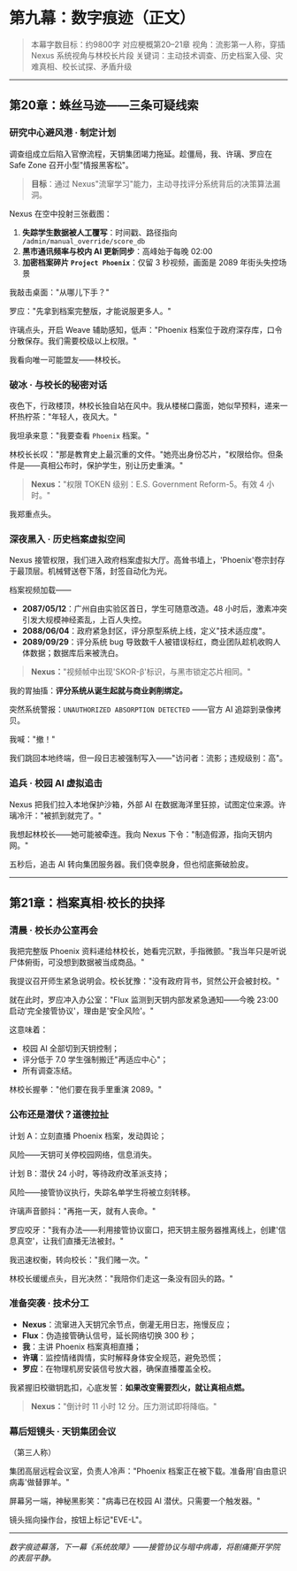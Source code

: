 # 第九幕：数字痕迹（正文）

> 本幕字数目标：约9800字
> 对应梗概第20–21章
> 视角：流影第一人称，穿插 Nexus 系统视角与林校长片段
> 关键词：主动技术调查、历史档案入侵、灾难真相、校长试探、矛盾升级

---

## 第20章：蛛丝马迹——三条可疑线索

### 研究中心避风港 · 制定计划

调查组成立后陷入官僚流程，天钥集团竭力拖延。趁僵局，我、许璃、罗应在 Safe Zone 召开小型"情报黑客松"。

> **目标**：通过 Nexus"流窜学习"能力，主动寻找评分系统背后的决策算法漏洞。

Nexus 在空中投射三张截图：

1. **失踪学生数据被人工覆写**：时间戳、路径指向 `
  /admin/manual_override/score_db`
2. **黑市通讯频率与校内 AI 更新同步**：高峰始于每晚 02:00
3. **加密档案碎片 `Project Phoenix`**：仅留 3 秒视频，画面是 2089 年街头失控场景

我敲击桌面："从哪儿下手？"

罗应："先拿到档案完整版，才能说服更多人。"

许璃点头，开启 Weave 辅助感知，低声："Phoenix 档案位于政府深存库，口令分散保存。我们需要校级以上权限。"

我看向唯一可能盟友——林校长。

### 破冰 · 与校长的秘密对话

夜色下，行政楼顶，林校长独自站在风中。我从楼梯口露面，她似早预料，递来一杯热柠茶："年轻人，夜风大。"

我坦承来意："我要查看 `Phoenix` 档案。"

林校长长叹："那是教育史上最沉重的文件。"她亮出身份芯片，"权限给你。但条件是——真相公布时，保护学生，别让历史重演。"

> **Nexus：**"权限 TOKEN 级别：E.S. Government Reform-5。有效 4 小时。"

我郑重点头。

### 深夜黑入 · 历史档案虚拟空间

Nexus 接管权限，我们进入政府档案虚拟大厅。高耸书墙上，'Phoenix'卷宗封存于最顶层。机械臂送卷下落，封签自动化为光。

档案视频加载——

- **2087/05/12**：广州自由实验区首日，学生可随意改造。48 小时后，激素冲突引发大规模神经紊乱，上百人失控。
- **2088/06/04**：政府紧急封区，评分原型系统上线，定义"技术适应度"。
- **2089/09/29**：评分系统 bug 导致数千人被错误标红，商业团队趁机收购人体数据；数据库后来被洗白。

> **Nexus：**"视频帧中出现'SKOR-β'标识，与黑市锁定芯片相同。"

我的胃抽搐：**评分系统从诞生起就与商业剥削绑定。**

突然系统警报：`UNAUTHORIZED ABSORPTION DETECTED` ——官方 AI 追踪到录像拷贝。

我喊："撤！"

我们跳回本地终端，但一段日志被强制写入——"访问者：流影；违规级别：高"。

### 追兵 · 校园 AI 虚拟追击

Nexus 把我们拉入本地保护沙箱，外部 AI 在数据海洋里狂掠，试图定位来源。许璃冷汗："被抓到就完了。"

我想起林校长——她可能被牵连。我向 Nexus 下令："制造假源，指向天钥内网。"

五秒后，追击 AI 转向集团服务器。我们侥幸脱身，但也彻底撕破脸皮。


---

## 第21章：档案真相·校长的抉择

### 清晨 · 校长办公室再会

我把完整版 Phoenix 资料递给林校长，她看完沉默，手指微颤。"我当年只是听说尸体俯街，可没想到数据被当成商品。"

我提议召开师生紧急说明会。校长犹豫："没有政府背书，贸然公开会被封校。"

就在此时，罗应冲入办公室："Flux 监测到天钥内部发紧急通知——今晚 23:00 启动'完全接管协议'，理由是'安全风险'。"

这意味着：

- 校园 AI 全部切到天钥控制；
- 评分低于 7.0 学生强制搬迁"再适应中心"；
- 所有调查冻结。

林校长握拳："他们要在我手里重演 2089。"

### 公布还是潜伏？道德拉扯

计划 A：立刻直播 Phoenix 档案，发动舆论；

风险——天钥可关停校园网络，信息消失。

计划 B：潜伏 24 小时，等待政府改革派支持；

风险——接管协议执行，失踪名单学生将被立刻转移。

许璃声音颤抖："再拖一天，就有人丧命。"

罗应咬牙："我有办法——利用接管协议窗口，把天钥主服务器推离线上，创建'信息真空'，让我们直播无法被封。"

我迅速权衡，转向校长："我们赌一次。"

林校长缓缓点头，目光决然："我陪你们走这一条没有回头的路。"

### 准备突袭 · 技术分工

- **Nexus**：流窜进入天钥冗余节点，倒灌无用日志，拖慢反应；
- **Flux**：伪造接管确认信号，延长网络切换 300 秒；
- **我**：主讲 Phoenix 档案真相直播；
- **许璃**：监控情绪舆情，实时解释身体安全规范，避免恐慌；
- **罗应**：在物理机房安装信号放大器，确保直播覆盖全校。

我紧握旧校徽钥匙扣，心底发誓：**如果改变需要烈火，就让真相点燃。**

> **Nexus：**"倒计时 11 小时 12 分。压力测试即将降临。"

### 幕后短镜头 · 天钥集团会议

（第三人称）

集团高层远程会议室，负责人冷声："Phoenix 档案正在被下载。准备用'自由意识病毒'做替罪羊。"

屏幕另一端，神秘黑影笑："病毒已在校园 AI 潜伏。只需要一个触发器。"

镜头摇向操作台，按钮上标记"EVE-L"。


---

*数字痕迹幕落，下一幕《系统故障》——接管协议与暗中病毒，将剧痛撕开学院的表层平静。* 